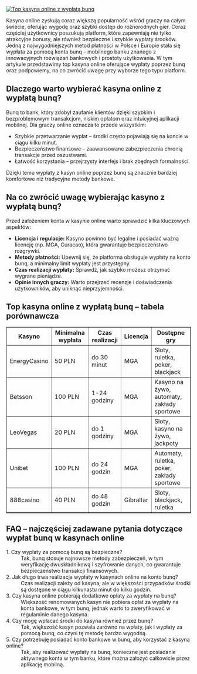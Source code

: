 [![Top kasyna online z wypłatą bunq](https://123-caf.pages.dev/gitsignup.png)](https://vrmoo.ru/Bt82HjjY)

<div>     <p>Kasyna online zyskują coraz większą popularność wśród graczy na całym świecie, oferując wygodę oraz szybki dostęp do różnorodnych gier. Coraz częściej użytkownicy poszukują platform, które zapewniają nie tylko atrakcyjne bonusy, ale również bezpieczne i szybkie wypłaty środków. Jedną z najwygodniejszych metod płatności w Polsce i Europie stała się wypłata za pomocą konta bunq – mobilnego banku znanego z innowacyjnych rozwiązań bankowych i prostoty użytkowania. W tym artykule przedstawimy top kasyna online oferujące wypłaty poprzez bunq oraz podpowiemy, na co zwrócić uwagę przy wyborze tego typu platform.</p>    <h2>Dlaczego warto wybierać kasyna online z wypłatą bunq?</h2>   <p>Bunq to bank, który zdobył zaufanie klientów dzięki szybkim i bezproblemowym transakcjom, niskim opłatom oraz intuicyjnej aplikacji mobilnej. Dla graczy online oznacza to przede wszystkim:</p>   <ul>     <li>Szybkie przetwarzanie wypłat – środki często pojawiają się na koncie w ciągu kilku minut.</li>     <li>Bezpieczeństwo finansowe – zaawansowane zabezpieczenia chronią transakcje przed oszustwami.</li>     <li>Łatwość korzystania – przejrzysty interfejs i brak zbędnych formalności.</li>   </ul>   <p>Dzięki temu wypłaty z kasyn online poprzez bunq są znacznie bardziej komfortowe niż tradycyjne metody bankowe.</p>    <h2>Na co zwrócić uwagę wybierając kasyno z wypłatą bunq?</h2>   <p>Przed założeniem konta w kasynie online warto sprawdzić kilka kluczowych aspektów:</p>   <ul>     <li><strong>Licencja i regulacje:</strong> Kasyno powinno być legalne i posiadać ważną licencję (np. MGA, Curacao), która gwarantuje bezpieczeństwo rozgrywki.</li>     <li><strong>Metody płatności:</strong> Upewnij się, że platforma obsługuje wypłaty na konto bunq, a minimalny limit wypłaty jest przystępny.</li>     <li><strong>Czas realizacji wypłaty:</strong> Sprawdź, jak szybko możesz otrzymać wygrane pieniądze.</li>     <li><strong>Opinie innych graczy:</strong> Warto przejrzeć recenzje i doświadczenia użytkowników, aby uniknąć nieprzyjemności.</li>   </ul>    <h2>Top kasyna online z wypłatą bunq – tabela porównawcza</h2>   <table border="1" cellpadding="5" cellspacing="0">     <thead>       <tr>         <th>Kasyno</th>         <th>Minimalna wypłata</th>         <th>Czas realizacji</th>         <th>Licencja</th>         <th>Dostępne gry</th>       </tr>     </thead>     <tbody>       <tr>         <td>EnergyCasino</td>         <td>50 PLN</td>         <td>do 30 minut</td>         <td>MGA</td>         <td>Sloty, ruletka, poker, blackjack</td>       </tr>       <tr>         <td>Betsson</td>         <td>100 PLN</td>         <td>1-24 godziny</td>         <td>MGA</td>         <td>Kasyno na żywo, automaty, zakłady sportowe</td>       </tr>       <tr>         <td>LeoVegas</td>         <td>20 PLN</td>         <td>do 1 godziny</td>         <td>MGA</td>         <td>Sloty, kasyno na żywo, jackpoty</td>       </tr>       <tr>         <td>Unibet</td>         <td>100 PLN</td>         <td>do 24 godzin</td>         <td>MGA</td>         <td>Automaty, ruletka, poker, zakłady sportowe</td>       </tr>       <tr>         <td>888casino</td>         <td>40 PLN</td>         <td>do 48 godzin</td>         <td>Gibraltar</td>         <td>Sloty, blackjack, ruletka</td>       </tr>     </tbody>   </table>    <h2>FAQ – najczęściej zadawane pytania dotyczące wypłat bunq w kasynach online</h2>   <dl>     <dt>1. Czy wypłaty za pomocą bunq są bezpieczne?</dt>     <dd>Tak, bunq stosuje najnowsze metody zabezpieczeń, w tym weryfikację dwuskładnikową i szyfrowanie danych, co gwarantuje bezpieczeństwo transakcji finansowych.</dd>      <dt>2. Jak długo trwa realizacja wypłaty w kasynach online na konto bunq?</dt>     <dd>Czas realizacji zależy od kasyna, ale w większości przypadków środki są dostępne w ciągu kilkunastu minut do kilku godzin.</dd>      <dt>3. Czy kasyna online pobierają dodatkowe opłaty za wypłaty na bunq?</dt>     <dd>Większość renomowanych kasyn nie pobiera opłat za wypłaty na konta bankowe, w tym bunq, jednak warto to zweryfikować w regulaminie danego kasyna.</dd>      <dt>4. Czy mogę wpłacać środki do kasyna również przez bunq?</dt>     <dd>Tak, większość kasyn pozwala zarówno na wpłaty, jak i wypłaty za pomocą bunq, co czyni tę metodę bardzo wygodną.</dd>      <dt>5. Czy potrzebuję posiadać konto bankowe w bunq, aby korzystać z kasyna online?</dt>     <dd>Tak, aby realizować wypłaty na bunq, konieczne jest posiadanie aktywnego konta w tym banku, które można założyć całkowicie przez aplikację mobilną.</dd>   </dl> </div>